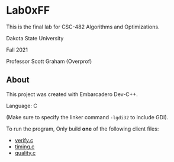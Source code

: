 # Lab0xFF
This is the final lab for CSC-482 Algorithms and Optimizations.

Dakota State University

Fall 2021

Professor Scott Graham (Overprof)

## About
This project was created with Embarcadero Dev-C++.

Language: C

(Make sure to specify the linker command `-lgdi32` to include GDI).

To run the program, Only build **one** of the following client files:

- [verify.c](verification_test/verify.c)
- [timing.c](time_test/timing.c)
- [quality.c](quality_test/quality.c)
